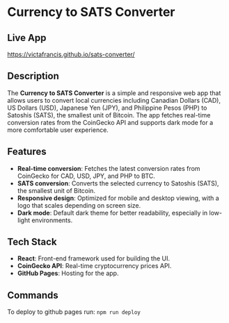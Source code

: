 # Currency to SATS Converter

## Live App
https://victafrancis.github.io/sats-converter/

## Description
The **Currency to SATS Converter** is a simple and responsive web app that allows users to convert local currencies including Canadian Dollars (CAD), US Dollars (USD), Japanese Yen (JPY), and Philippine Pesos (PHP) to Satoshis (SATS), the smallest unit of Bitcoin. The app fetches real-time conversion rates from the CoinGecko API and supports dark mode for a more comfortable user experience.

## Features
- **Real-time conversion**: Fetches the latest conversion rates from CoinGecko for CAD, USD, JPY, and PHP to BTC.
- **SATS conversion**: Converts the selected currency to Satoshis (SATS), the smallest unit of Bitcoin.
- **Responsive design**: Optimized for mobile and desktop viewing, with a logo that scales depending on screen size.
- **Dark mode**: Default dark theme for better readability, especially in low-light environments.

## Tech Stack
- **React**: Front-end framework used for building the UI.
- **CoinGecko API**: Real-time cryptocurrency prices API.
- **GitHub Pages**: Hosting for the app.

## Commands
To deploy to github pages run: `npm run deploy`